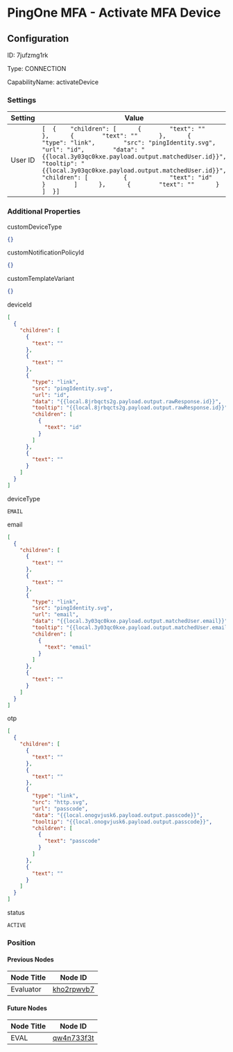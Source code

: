# PingOne MFA - Activate MFA Device
## Configuration
ID:  7jufzmg1rk

Type: CONNECTION 

CapabilityName: activateDevice

### Settings
| Setting | Value  |
| :------------------------ | ---------------------------------------- |
| User ID |```[  {    "children": [      {        "text": ""      },      {        "text": ""      },      {        "type": "link",        "src": "pingIdentity.svg",        "url": "id",        "data": "{{local.3y03qc0kxe.payload.output.matchedUser.id}}",        "tooltip": "{{local.3y03qc0kxe.payload.output.matchedUser.id}}",        "children": [          {            "text": "id"          }        ]      },      {        "text": ""      }    ]  }] ```|





### Additional Properties
customDeviceType
```json 
{}
```


customNotificationPolicyId
```json 
{}
```


customTemplateVariant
```json 
{}
```


deviceId
```json 
[
  {
    "children": [
      {
        "text": ""
      },
      {
        "text": ""
      },
      {
        "type": "link",
        "src": "pingIdentity.svg",
        "url": "id",
        "data": "{{local.8jrbqcts2g.payload.output.rawResponse.id}}",
        "tooltip": "{{local.8jrbqcts2g.payload.output.rawResponse.id}}",
        "children": [
          {
            "text": "id"
          }
        ]
      },
      {
        "text": ""
      }
    ]
  }
]
```


deviceType
```string 
EMAIL
```


email
```json 
[
  {
    "children": [
      {
        "text": ""
      },
      {
        "text": ""
      },
      {
        "type": "link",
        "src": "pingIdentity.svg",
        "url": "email",
        "data": "{{local.3y03qc0kxe.payload.output.matchedUser.email}}",
        "tooltip": "{{local.3y03qc0kxe.payload.output.matchedUser.email}}",
        "children": [
          {
            "text": "email"
          }
        ]
      },
      {
        "text": ""
      }
    ]
  }
]
```


otp
```json 
[
  {
    "children": [
      {
        "text": ""
      },
      {
        "text": ""
      },
      {
        "type": "link",
        "src": "http.svg",
        "url": "passcode",
        "data": "{{local.onogvjusk6.payload.output.passcode}}",
        "tooltip": "{{local.onogvjusk6.payload.output.passcode}}",
        "children": [
          {
            "text": "passcode"
          }
        ]
      },
      {
        "text": ""
      }
    ]
  }
]
```


status
```string 
ACTIVE
```





### Position

#### Previous Nodes
| Node Title | Node ID |
| :------------- | ------------ |
| Evaluator | [kho2rpwvb7](./kho2rpwvb7.md) | 
 
 #### Future Nodes
| Node Title | Node ID |
| :------------- | ------------ |
| EVAL |[qw4n733f3t](./qw4n733f3t.md) | 